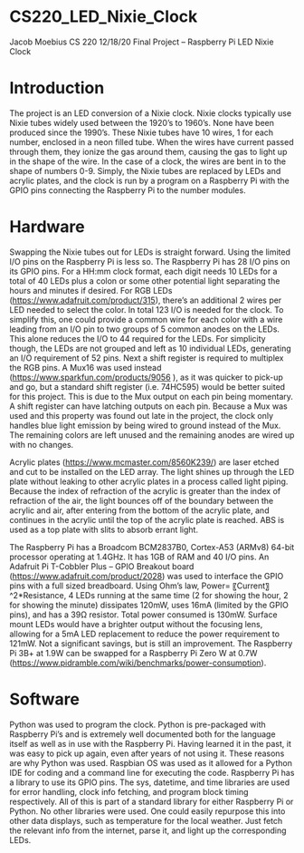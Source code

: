 # CS220_LED_Nixie_Clock

Jacob Moebius
CS 220
12/18/20
Final Project – Raspberry Pi
LED Nixie Clock

# Introduction

The project is an LED conversion of a Nixie clock. Nixie clocks typically use Nixie tubes widely used between the 1920’s to 1960’s. None have been produced since the 1990’s. These Nixie tubes have 10 wires, 1 for each number, enclosed in a neon filled tube. When the wires have current passed through them, they ionize the gas around them, causing the gas to light up in the shape of the wire. In the case of a clock, the wires are bent in to the shape of numbers 0-9. Simply, the Nixie tubes are replaced by LEDs and acrylic plates, and the clock is run by a program on a Raspberry Pi with the GPIO pins connecting the Raspberry Pi to the number modules.

# Hardware

Swapping the Nixie tubes out for LEDs is straight forward. Using the limited I/O pins on the Raspberry Pi is less so. The Raspberry Pi has 28 I/O pins on its GPIO pins. For a HH:mm clock format, each digit needs 10 LEDs for a total of 40 LEDs plus a colon or some other potential light separating the hours and minutes if desired. For RGB LEDs (https://www.adafruit.com/product/315), there’s an additional 2 wires per LED needed to select the color. In total 123 I/O is needed for the clock. To simplify this, one could provide a common wire for each color with a wire leading from an I/O pin to two groups of 5 common anodes on the LEDs. This alone reduces the I/O to 44 required for the LEDs. For simplicity though, the LEDs are not grouped and left as 10 individual LEDs, generating an I/O requirement of 52 pins. Next a shift register is required to multiplex the RGB pins. A Mux16 was used instead (https://www.sparkfun.com/products/9056 ), as it was quicker to pick-up and go, but a standard shift register (i.e. 74HC595) would be better suited for this project. This is due to the Mux output on each pin being momentary. A shift register can have latching outputs on each pin. Because a Mux was used and this property was found out late in the project, the clock only handles blue light emission by being wired to ground instead of the Mux. The remaining colors are left unused and the remaining anodes are wired up with no changes.

Acrylic plates (https://www.mcmaster.com/8560K239/) are laser etched and cut to be installed on the LED array. The light shines up through the LED plate without leaking to other acrylic plates in a process called light piping. Because the index of refraction of the acrylic is greater than the index of refraction of the air, the light bounces off of the boundary between the acrylic and air, after entering from the bottom of the acrylic plate, and continues in the acrylic until the top of the acrylic plate is reached. ABS is used as a top plate with slits to absorb errant light.

The Raspberry Pi has a Broadcom BCM2837B0, Cortex-A53 (ARMv8) 64-bit processor operating at 1.4GHz. It has 1GB of RAM and 40 I/O pins. An Adafruit Pi T-Cobbler Plus – GPIO Breakout board (https://www.adafruit.com/product/2028) was used to interface the GPIO pins with a full sized breadboard. Using Ohm’s law, Power= 〖Current〗^2*Resistance, 4 LEDs running at the same time (2 for showing the hour, 2 for showing the minute) dissipates 120mW, uses 16mA (limited by the GPIO pins), and has a 39Ω resistor. Total power consumed is 130mW. Surface mount LEDs would have a brighter output without the focusing lens, allowing for a 5mA LED replacement to reduce the power requirement to 121mW. Not a significant savings, but is still an improvement. The Raspberry Pi 3B+ at 1.9W can be swapped for a Raspberry Pi Zero W at 0.7W (https://www.pidramble.com/wiki/benchmarks/power-consumption).

# Software

Python was used to program the clock. Python is pre-packaged with Raspberry Pi’s and is extremely well documented both for the language itself as well as in use with the Raspberry Pi. Having learned it in the past, it was easy to pick up again, even after years of not using it. These reasons are why Python was used. Raspbian OS was used as it allowed for a Python IDE for coding and a command line for executing the code.	Raspberry Pi has a library to use its GPIO pins. The sys, datetime, and time libraries are used for error handling, clock info fetching, and program block timing respectively. All of this is part of a standard library for either Raspberry Pi or Python. No other libraries were used. One could easily repurpose this into other data displays, such as temperature for the local weather. Just fetch the relevant info from the internet, parse it, and light up the corresponding LEDs.
